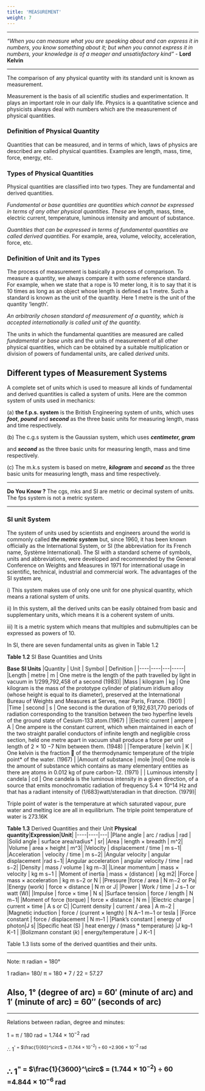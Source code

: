 ```yaml
---
title: 'MEASUREMENT'
weight: 7
---
```



---
_“When you can measure what you are speaking about and can express it in numbers, you know something about it; but when you cannot express it in numbers, your knowledge is of a meager and unsatisfactory kind”_ \- **Lord Kelvin**  

---
The comparison of any physical quantity with its standard unit is known as measurement.

Measurement is the basis of all scientific studies and experimentation. It plays an important role in our daily life. Physics is a quantitative science and physicists always deal with numbers which are the measurement of physical quantities.

### Definition of Physical Quantity

Quantities that can be measured, and in terms of which, laws of physics are described are called physical quantities. Examples are length, mass, time, force, energy, etc.

### Types of Physical Quantities

Physical quantities are classified into two types. They are fundamental and derived quantities.

_Fundamental or base quantities are quantities which cannot be expressed in terms of any other physical quantities. These_ are length, mass, time, electric current, temperature, luminous intensity and amount of substance.

_Quantities that can be expressed in terms of fundamental quantities are called derived quantities._ For example, area, volume, velocity, acceleration, force, etc.

### Definition of Unit and its Types

The process of measurement is basically a process of comparison. To measure a quantity, we always compare it with some reference standard. For example, when we state that a rope is 10 meter long, it is to say that it is 10 times as long as an object whose length is defined as 1 metre. Such a standard is known as the unit of the quantity. Here 1 metre is the unit of the quantity ‘length’.

_An arbitrarily chosen standard of measurement of a quantity, which is accepted internationally is called unit of the quantity._

The units in which the fundamental quantities are measured are called _fundamental or base units_ and the units of measurement of all other physical quantities, which can be obtained by a suitable multiplication or division of powers of fundamental units, are called _derived units_.

## Different types of Measurement Systems


A complete set of units which is used to measure all kinds of fundamental and derived quantities is called a system of units. Here are the common system of units used in mechanics:

(a) **the f.p.s. system** is the British Engineering system of units, which uses **_foot_**, **_pound_** and **_second_** as the three basic units for measuring length, mass and time respectively.

(b) The c.g.s system is the Gaussian system, which uses **_centimeter, gram_**  

and **_second_** as the three basic units for measuring length, mass and time respectively.

(c) The m.k.s system is based on metre, **_kilogram_** and **_second_** as the three basic units for measuring length, mass and time respectively.

---
**Do You Know ?**
The cgs, mks and SI are metric or decimal system of units. The fps system is not a metric system.

---
### SI unit System

The system of units used by scientists and engineers around the world is commonly called **_the metric system_** but, since 1960, it has been known officially as the International System, or SI (the abbreviation for its French name, Système International). The SI with a standard scheme of symbols, units and abbreviations, were developed and recommended by the General Conference on Weights and Measures in 1971 for international usage in scientific, technical, industrial and commercial work. The advantages of the SI system are,

i) This system makes use of only one unit for one physical quantity, which means a rational system of units.

ii) In this system, all the derived units can be easily obtained from basic and supplementary units, which means it is a coherent system of units.

iii) It is a metric system which means that multiples and submultiples can be expressed as powers of 10.

In SI, there are seven fundamental units as given in Table 1.2

**Table 1.2** SI Base Quantities and Units

**Base**               **SI Units**
|Quantity | Unit | Symbol | Definition |
|----|----|---|-----|
|Length | metre | m | One metre is the length of the path travelled by light in vacuum in 1/299,792,458 of a second (1983)|
|Mass | kilogram | kg | One kilogram is the mass of the prototype cylinder of platinum iridium alloy (whose height is equal to its diameter), preserved at the International Bureau of Weights and Measures at Serves, near Paris, France. (1901) |
|Time | second | s | One second is the duration of 9,192,631,770 periods of radiation corresponding to the transition between the two hyperfine levels of the ground state of Cesium-133 atom.(1967) |
|Electric current | ampere | A | One ampere is the constant current, which when maintained in each of the two straight parallel conductors of infinite length and negligible cross section, held one metre apart in vacuum shall produce a force per unit length of 2 × 10 −7 N/m between them. (1948) |
|Temperature | kelvin | K | One kelvin is the fraction  of the thermodynamic temperature of the triple point* of the water. (1967) |
|Amount of substance | mole |mol| One mole is the amount of substance which contains as many elementary entities as there are atoms in 0.012 kg of pure carbon-12. (1971) | 
| Luminous intensity | candela | cd | One candela is the luminous intensity in a given direction, of a source that emits monochromatic radiation of frequency 5.4 × 10^14 Hz and that has a radiant intensity of (1/683)watt/steradian in that direction. (1979)|

Triple point of water is the temperature at which saturated vapour, pure water and melting
ice are all in equilibrium. The triple point temperature of water is 273.16K

**Table 1.3** Derived Quantities and their Unit 
**Physical quantity**|**Expression**|**Unit**|
|----|----|---|
|Plane angle | arc / radius | rad |
|Solid angle | surface area/radius* | sr| 
|Area | length × breadth | m^2|
|Volume | area × height | m^3|
|Velocity | displacement / time | m s−1|
|Acceleration | velocity / time | m s−2|
|Angular velocity | angular displacement |rad s−1|
|Angular acceleration | angular velocity / time | rad s−2|
|Density | mass / volume | kg m−3|
|Linear momentum | mass × velocity | kg m s−1 |
|Moment of inertia | mass × (distance) | kg m2|
|Force | mass × acceleration | kg m s−2 or N |
|Pressure |force / area | N m−2 or Pa|
|Energy (work) | force × distance | N m or J|
|Power | Work / time | J s−1 or watt (W)|
|Impulse | force × time | N s|
|Surface tension | force / length | N m−1|
|Moment of force (torque) | force × distance | N m |
|Electric charge | current × time | A s or C|
|Current density | current / area | A m−2 |
|Magnetic induction | force / (current × length) | N A−1 m−1 or tesla |
|Force constant | force / displacement | N m–1 |
|Plank’s constant | energy of photon|J s|
|Specific heat (S) | heat energy / (mass * temperature) |J kg–1 K–1 |
|Bolizmann constant (_k_) | energy/temperature | J K–1 |

Table 1.3 lists some of the derived quantities and their units.

---
Note: π radian = 180°

1 radian= 180/ π = 180 * 7 / 22 = 57.27 

Also, 1° (degree of arc) = 60′ (minute of arc) and 1′ (minute of arc) = 60″ (seconds of arc)
---

---
Relations between radian, degree and 
minutes:

1 = π / 180 rad =  1.744 × $10^{-2}$ rad 

$\therefore$ 1<sup>' = $\frac{1}{60}^\circ$ = $(1.744\times 10^{-2} )\div 60$ =2.906 × $10^{-2}$ rad

$\therefore$ 1<sup>" = $\frac{1}{3600}^\circ$ = $(1.744\times 10^{-2} )\div 60$ =4.844 × $10^{-6}$ rad
---
